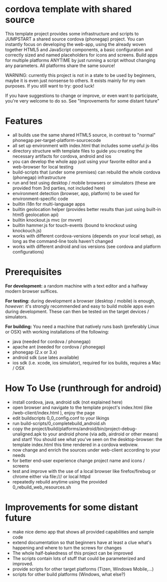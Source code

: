 cordova template with shared source
===================================

This template project provides some infrastructure and scripts to JUMPSTART a shared source cordova (phonegap) project. You can instantly focus on developing the web-app, using the already woven together HTML5 and JavaScript components, a basic configuration and correctly sized and named placeholders for icons and screens. Build apps for multiple platforms ANYTIME by just running a script without changing any parameters. All platforms share the same source!

WARNING: currently this project is not in a state to be used by beginners, maybe it is even just nonsense to others. It exists mainly for my own purposes. If you still want to try: good luck!

If you have suggestions to change or improve, or even want to participate, you're very welcome to do so. See "Improvements for some distant future"


Features
========
- all builds use the same shared HTML5 source, in contrast to "normal" phonegap per-target-platform-sourcecode
- all set up environment with index.html that includes some useful js-libs
- directory structure with template files to guide you creating the necessary artifacts for cordova, android and ios
- you can develop the whole app just using your favorite editor and a web-browser for local testing
- build-scripts that (under some premises) can rebuild the whole cordova (phonegap) infrastructure
- run and test using desktop / mobile browsers or simulators (these are provided from 3rd parties, not included here)
- environment detection (browser, app, platform) to be used for environment-specific code
- builtin i18n for multi-language apps
- builtin geolocation helper (provides better results than just using built-in html5 geolocation api)
- builtin knockout.js mvc (or mvvm)
- builtin hammer.js for touch-events (bound to knockout using knockouch.js)
- works with different cordova-versions (depends on your local setup), as long as the command-line tools haven't changed
- works with different android and ios versions (see cordova and platform configurations)


Prerequisites
=============
**For development:**
a random machine with a text editor and a halfway modern browser suffices.

**For testing:**
during development a browser (desktop / mobile) is enough, *however:* it's strongly recommended and easy to build mobile apps even during development. These can then be tested on the target devices / simulators.

**For building:**
You need a machine that natively runs bash (preferably Linux or OSX) with working installations of the following:
- java (needed for cordova / phonegap)
- apache ant (needed for cordova / phonegap)
- phonegap (2.x or 3.x)
- android sdk (use lates available)
- ios sdk (i.e. xcode, ios simulator), required for ios builds, requires a Mac / OSX



How To Use (runthrough for android)
==========================================
- install cordova, java, android sdk (not explained here)
- open browser and navigate to the template project's index.html (like <project-home>/web-client/index.html ), enjoy the page
- edit buildscripts 0_0_config.conf to your likings
- run build-scripts/0_completebuild_android.sh 
- copy the project/build/platforms/android/bin/project-debug-unaligned.apk to your android phone (via adb, airdroid or other means) and start! You should see what you've seen on the desktop-browser: the template index.html this time rendered in a cordova webview.
- now change and enrich the sources under web-client according to your needs
- for better end-user experience change project name and icons / screens
- test and improve with the use of a local browser like firefox/firebug or chrome either via file:/// or local httpd
- repeatedly rebuild anytime using the provided 0_rebuild_web_resources.sh


Improvements for some distant future
====================================
- make nice demo app that shows all provided capabilities and sample code
- extend documentation so that beginners have at least a clue what's happening and where to turn the screws for changes
- The whole half-bakedness of this project can be improved
- The scripts contain lots of stuff that could be parameterized and improved.
- provide scripts for other target platforms (Tizen, Windows Mobile,...)
- scripts for other build platforms (Windows, what else?)